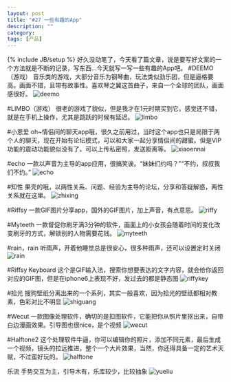 ```yaml
---
layout: post
title: "#27 一些有趣的App"
description: ""
category: 
tags: [产品]
---
```

{% include JB/setup %}
好久没动笔了，今天看了篇文章，说是要写好文案的一个方法就是不断的记录，写东西...今天就写一写一些有趣的App吧。
#DEEMO（游戏）
音乐类的游戏，大部分音乐为钢琴曲，玩法类似劲乐团，但是逼格要高。画面不错，且带有故事性。喜欢琴之翼这首曲子，来自一个全球的团队，画面感很好。
![deemo](/assets/themes/de/blog_pic/deemo.PNG)

#LIMBO（游戏）
很老的游戏了貌似，但是我才在1元时期买到它，感觉还不错，就是在手机上操作，尤其是跳跃的时候有延迟。
![limbo](/assets/themes/de/blog_pic/limbo.PNG)

#小恩爱
oh~情侣间的聊天app哦，很久之前用过，当时这个app也只是局限于两个人的聊天，现在开始有论坛模式，可以和大家一起分享情侣间的甜蜜。但是VIP功能的震动功能貌似没有了。可以上传私密照，发送距离等。
![xiaoennai](/assets/themes/de/blog_pic/xiaoenai.PNG)

#echo
一款以声音为主导的app应用，很搞笑诶。“妹妹们约吗？”“不约，叔叔我们不约。”
![echo](/assets/themes/de/blog_pic/echo.PNG)

#知性
果壳的哦，以两性关系、问题、经验为主导的论坛，分享和答疑解惑，两性关系就在这里。
![zhixing](/assets/themes/de/blog_pic/zhixing.PNG)

#Riffsy 
一款GIF图片分享app，国外的GIF图片，加上声音，有点意思。
![riffy](/assets/themes/de/blog_pic/riffy.PNG)

#Myteeth
一款督促你刷牙满3分钟的软件，画面上的小女孩会随着时间的变化改变刷牙的方式，解锁别的人物需要花钱。
![myteeth](/assets/themes/de/blog_pic/myteeth.PNG)

#rain，rain
听雨声，开着他睡觉总是很安心，很多种雨声，还可以设置定时关闭
![rain](/assets/themes/de/blog_pic/rain.PNG)

#Riffsy Keyboard
这个是GIF输入法，搜索你想要表达的文字内容，就会给你返回对应的GIF图，但是在iphone6上表现不好，发过去的都是静态图
![riffykey](/assets/themes/de/blog_pic/riffykey.PNG)

#拾光
搜狗壁纸分离出来的一个系列，其实一般喜欢，因为拾光的壁纸都相对教素，色彩对比不明显
![shiguang](/assets/themes/de/blog_pic/shiguang.PNG)

#Wecut
一款图像处理软件，确切的是扣图软件，它能把你从照片里抠出来，自带白边漫画效果。引导图也很nice，是个视频
![wecut](/assets/themes/de/blog_pic/wecut.PNG)

#Halftone2
这个处理软件牛逼，你可以编辑你的照片，添加不同元素，最后生成一个视频，镜头的拉远推进，整个一个大片效果，当然，你还得具备一定的艺术天赋，不过蛮好玩的。
![halftone](/assets/themes/de/blog_pic/halftone.PNG)

乐流
手势交互为主，引导木有，乐库较少，比较抽象
![yueliu](/assets/themes/de/blog_pic/yueliu.PNG)


